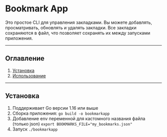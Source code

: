 # Bookmark App

Это простое CLI для управления закладками. Вы можете добавлять, просматривать, обновлять и удалять закладки. Все закладки сохраняются в файл, что позволяет сохранять их между запусками приложения.

---

## Оглавление

1. [Установка](#установка)
2. [Использование](#использование)

---

## Установка

1. Поддерживает Go версии 1.16 или выше
2. Сборка приложения:
```go build -o bookmarkapp```
3. Добавление env переменной для кастомного названия файла (только json)
```export BOOKMARKS_FILE="my_bookmarks.json"```
4. Запуск
```./bookmarkapp```